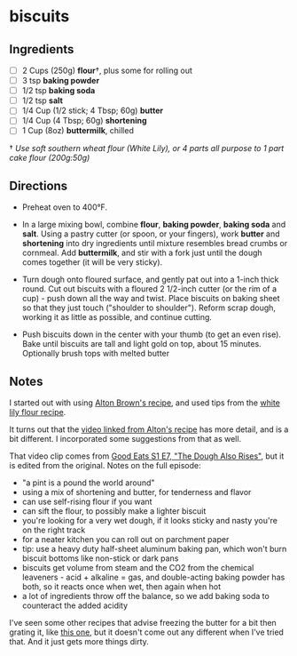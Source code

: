 # biscuits

## Ingredients

* [ ] 2 Cups (250g) **flour**†, plus some for rolling out
* [ ] 3 tsp **baking powder**
* [ ] 1/2 tsp **baking soda**
* [ ] 1/2 tsp **salt**
* [ ] 1/4 Cup (1/2 stick; 4 Tbsp; 60g) **butter**
* [ ] 1/4 Cup (4 Tbsp; 60g) **shortening**
* [ ] 1 Cup (8oz) **buttermilk**, chilled

† _Use soft southern wheat flour (White Lily), or 4 parts all purpose to 1 part cake flour (200g:50g)_

## Directions

* Preheat oven to 400°F.

* In a large mixing bowl, combine **flour**, **baking powder**, **baking soda** and **salt**. Using a pastry cutter (or spoon, or your fingers), work **butter** and **shortening** into dry ingredients until mixture resembles bread crumbs or cornmeal. Add **buttermilk**, and stir with a fork just until the dough comes together (it will be very sticky).

* Turn dough onto floured surface, and gently pat out into a 1-inch thick round. Cut out biscuits with a floured 2 1/2-inch cutter (or the rim of a cup) - push down all the way and twist. Place biscuits on baking sheet so that they just touch ("shoulder to shoulder"). Reform scrap dough, working it as little as possible, and continue cutting.

* Push biscuits down in the center with your thumb (to get an even rise). Bake until biscuits are tall and light gold on top, about 15 minutes. Optionally brush tops with melted butter 


## Notes

I started out with using [Alton Brown's recipe](https://www.foodnetwork.com/recipes/alton-brown/southern-biscuits-recipe-2041990), and used tips from the [white lily flour recipe](https://www.whitelily.com/recipes/white-lily-light-and-fluffy-biscuits-3790).

It turns out that the [video linked from Alton's recipe](https://www.youtube.com/watch?v=UHD__HkfexY) has more detail, and is a bit different. I incorporated some suggestions from that as well.

That video clip comes from [Good Eats S1 E7, "The Dough Also Rises"](https://www.youtube.com/watch?v=LR6DWOa4ejs), but it is edited from the original. Notes on the full episode:
* "a pint is a pound the world around"
* using a mix of shortening and butter, for tenderness and flavor
* can use self-rising flour if you want
* can sift the flour, to possibly make a lighter biscuit
* you're looking for a very wet dough, if it looks sticky and nasty you're on the right track
* for a neater kitchen you can roll out on parchment paper
* tip: use a heavy duty half-sheet aluminum baking pan, which won't burn biscuit bottoms like non-stick or dark pans
* biscuits get volume from steam and the CO2 from the chemical leaveners - acid + alkaline = gas, and double-acting baking powder has both, so it reacts once when wet, then again when hot
* a lot of ingredients throw off the balance, so we add baking soda to counteract the added acidity


I've seen some other recipes that advise freezing the butter for a bit then grating it, like [this one](https://sugarspunrun.com/easy-homemade-biscuits/), but it doesn't come out any different when I've tried that. And it just gets more things dirty.
